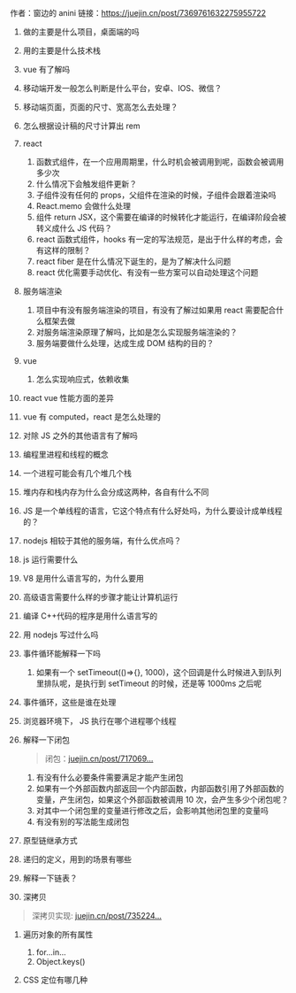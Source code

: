 作者：窗边的 anini
链接：https://juejin.cn/post/7369761632275955722

1. 做的主要是什么项目，桌面端的吗

2. 用的主要是什么技术栈

3. vue 有了解吗

4. 移动端开发一般怎么判断是什么平台，安卓、IOS、微信？

5. 移动端页面，页面的尺寸、宽高怎么去处理？

6. 怎么根据设计稿的尺寸计算出 rem

7. react

   1. 函数式组件，在一个应用周期里，什么时机会被调用到呢，函数会被调用多少次
   2. 什么情况下会触发组件更新？
   3. 子组件没有任何的 props，父组件在渲染的时候，子组件会跟着渲染吗
   4. React.memo 会做什么处理
   5. 组件 return JSX，这个需要在编译的时候转化才能运行，在编译阶段会被转义成什么 JS 代码？
   6. react 函数式组件，hooks 有一定的写法规范，是出于什么样的考虑，会有这样的限制？
   7. react fiber 是在什么情况下诞生的，是为了解决什么问题
   8. react 优化需要手动优化、有没有一些方案可以自动处理这个问题

8. 服务端渲染

   1. 项目中有没有服务端渲染的项目，有没有了解过如果用 react 需要配合什么框架去做
   2. 对服务端渲染原理了解吗，比如是怎么实现服务端渲染的？
   3. 服务端要做什么处理，达成生成 DOM 结构的目的？

9. vue

   1. 怎么实现响应式，依赖收集

10. react vue 性能方面的差异

11. vue 有 computed，react 是怎么处理的

12. 对除 JS 之外的其他语言有了解吗

13. 编程里进程和线程的概念

14. 一个进程可能会有几个堆几个栈

15. 堆内存和栈内存为什么会分成这两种，各自有什么不同

16. JS 是一个单线程的语言，它这个特点有什么好处吗，为什么要设计成单线程的？

17. nodejs 相较于其他的服务端，有什么优点吗？

18. js 运行需要什么

19. V8 是用什么语言写的，为什么要用

20. 高级语言需要什么样的步骤才能让计算机运行

21. 编译 C++代码的程序是用什么语言写的

22. 用 nodejs 写过什么吗

23. 事件循环能解释一下吗

    1. 如果有一个 setTimeout(()=>{}, 1000)，这个回调是什么时候进入到队列里排队呢，是执行到 setTimeout 的时候，还是等 1000ms 之后呢

24. 事件循环，这些是谁在处理

25. 浏览器环境下， JS 执行在哪个进程哪个线程

26. 解释一下闭包

    > 闭包：[juejin.cn/post/717069…](https://juejin.cn/post/7170696662002696200#heading-13)

    1. 有没有什么必要条件需要满足才能产生闭包
    2. 如果有一个外部函数内部返回一个内部函数，内部函数引用了外部函数的变量，产生闭包，如果这个外部函数被调用 10 次，会产生多少个闭包呢？
    3. 对其中一个闭包里的变量进行修改之后，会影响其他闭包里的变量吗
    4. 有没有别的写法能生成闭包

27. 原型链继承方式

28. 递归的定义，用到的场景有哪些

29. 解释一下链表？

30. 深拷贝

> 深拷贝实现: [juejin.cn/post/735224…](https://juejin.cn/post/7352245958593331238#heading-6)

1. 遍历对象的所有属性

   1. for...in...
   2. Object.keys()

1. CSS 定位有哪几种
